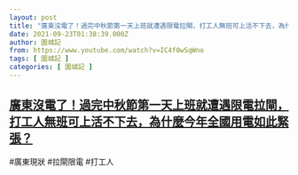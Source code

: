 ```yaml
---
layout: post
title: "廣東沒電了！過完中秋節第一天上班就遭遇限電拉閘，打工人無班可上活不下去，為什麼今年全國用電如此緊張？"
date: 2021-09-23T01:38:39.000Z
author: 圍城記
from: https://www.youtube.com/watch?v=IC4f0wSqWno
tags: [ 圍城記 ]
categories: [ 圍城記 ]
---
```

<!--1632361119000-->
[廣東沒電了！過完中秋節第一天上班就遭遇限電拉閘，打工人無班可上活不下去，為什麼今年全國用電如此緊張？](https://www.youtube.com/watch?v=IC4f0wSqWno)
------

<div>
#廣東現狀 #拉閘限電 #打工人
</div>
